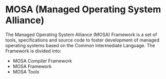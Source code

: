 MOSA (Managed Operating System Alliance)
========================================

The Managed Operating System Alliance (MOSA) Framework is a set of tools, specifications 
and source code to foster development of managed operating systems based on the Common Intermediate Language. 
The Framework is divided into:

* MOSA Compiler Framework
* MOSA Framework
* MOSA Tools